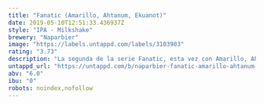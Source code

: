 ```yaml
---
title: "Fanatic (Amarillo, Ahtanum, Ekuanot)"
date: 2019-05-10T12:51:33.436937Z
style: "IPA - Milkshake"
brewery: "Naparbier"
image: "https://labels.untappd.com/labels/3103903"
rating: "3.73"
description: "La segunda de la serie Fanatic, esta vez con Amarillo, Ahtanum y ekuanot"
untappd_url: "https://untappd.com/b/naparbier-fanatic-amarillo-ahtanum-ekuanot/3103903"
abv: "6.0"
ibu: "0"
robots: noindex,nofollow
---
```

